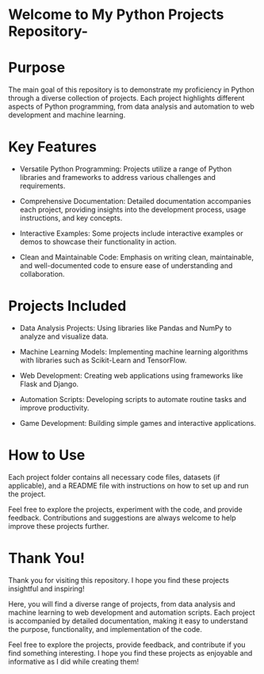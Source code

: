 # Welcome to My Python Projects Repository-

# Purpose

The main goal of this repository is to demonstrate my proficiency in Python through a diverse collection of projects. Each project highlights different aspects of Python programming, from data analysis and automation to web development and machine learning.

# Key Features

- Versatile Python Programming: Projects utilize a range of Python libraries and frameworks to address various challenges and requirements.

- Comprehensive Documentation: Detailed documentation accompanies each project, providing insights into the development process, usage instructions, and key concepts.

- Interactive Examples: Some projects include interactive examples or demos to showcase their functionality in action.

- Clean and Maintainable Code: Emphasis on writing clean, maintainable, and well-documented code to ensure ease of understanding and collaboration.

# Projects Included

- Data Analysis Projects: Using libraries like Pandas and NumPy to analyze and visualize data.

- Machine Learning Models: Implementing machine learning algorithms with libraries such as Scikit-Learn and TensorFlow.

- Web Development: Creating web applications using frameworks like Flask and Django.

- Automation Scripts: Developing scripts to automate routine tasks and improve productivity.

- Game Development: Building simple games and interactive applications.

# How to Use

Each project folder contains all necessary code files, datasets (if applicable), and a README file with instructions on how to set up and run the project.

Feel free to explore the projects, experiment with the code, and provide feedback. Contributions and suggestions are always welcome to help improve these projects further.

# Thank You! 

Thank you for visiting this repository. I hope you find these projects insightful and inspiring!










Here, you will find a diverse range of projects, from data analysis and machine learning to web development and automation scripts. Each project is accompanied by detailed documentation, making it easy to understand the purpose, functionality, and implementation of the code.

Feel free to explore the projects, provide feedback, and contribute if you find something interesting. I hope you find these projects as enjoyable and informative as I did while creating them!

